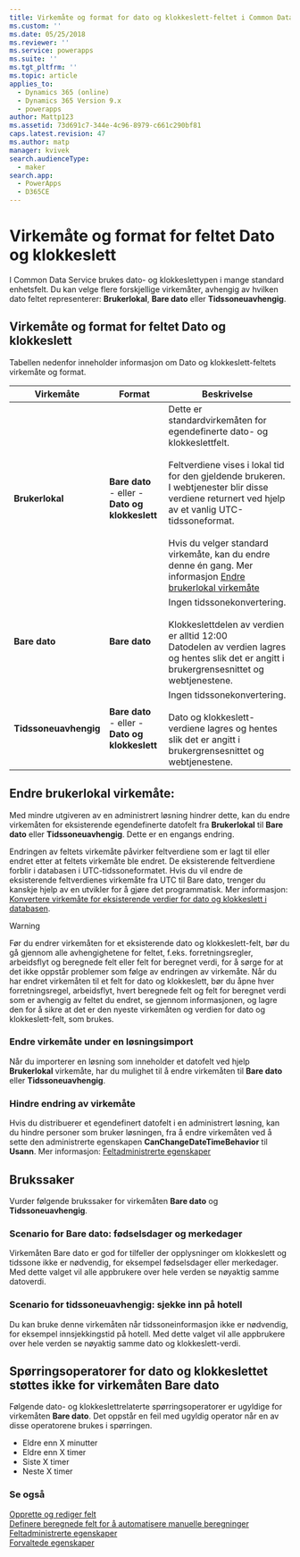 ```yaml
---
title: Virkemåte og format for dato og klokkeslett-feltet i Common Data Service | MicrosoftDocs
ms.custom: ''
ms.date: 05/25/2018
ms.reviewer: ''
ms.service: powerapps
ms.suite: ''
ms.tgt_pltfrm: ''
ms.topic: article
applies_to:
  - Dynamics 365 (online)
  - Dynamics 365 Version 9.x
  - powerapps
author: Mattp123
ms.assetid: 73d691c7-344e-4c96-8979-c661c290bf81
caps.latest.revision: 47
ms.author: matp
manager: kvivek
search.audienceType:
  - maker
search.app:
  - PowerApps
  - D365CE
---
```

# <a name="behavior-and-format-of-the-date-and-time-field"></a>Virkemåte og format for feltet Dato og klokkeslett

I Common Data Service brukes dato- og klokkeslettypen i mange standard enhetsfelt. Du kan velge flere forskjellige virkemåter, avhengig av hvilken dato feltet representerer: **Brukerlokal**, **Bare dato** eller **Tidssoneuavhengig**.  
  
<a name="Behavior"></a>   

## <a name="date-and-time-field-behavior-and-format"></a>Virkemåte og format for feltet Dato og klokkeslett  

Tabellen nedenfor inneholder informasjon om Dato og klokkeslett-feltets virkemåte og format.  
  
|Virkemåte|Format|Beskrivelse|  
|--------------|------------|-------------------------------|  
|**Brukerlokal** |**Bare dato**<br />- eller -<br />**Dato og klokkeslett**|Dette er standardvirkemåten for egendefinerte dato- og klokkeslettfelt.<br /><br />Feltverdiene vises i lokal tid for den gjeldende brukeren.<br />I webtjenester blir disse verdiene returnert ved hjelp av et vanlig UTC-tidssoneformat.<br /><br />Hvis du velger standard virkemåte, kan du endre denne én gang. Mer informasjon [Endre brukerlokal virkemåte](#change-user-local-behavior)|  
|**Bare dato**|**Bare dato**|Ingen tidssonekonvertering.<br /><br />Klokkeslettdelen av verdien er alltid 12:00<br />Datodelen av verdien lagres og hentes slik det er angitt i brukergrensesnittet og webtjenestene.|  
|**Tidssoneuavhengig**|**Bare dato**<br />- eller -<br />**Dato og klokkeslett**|Ingen tidssonekonvertering.<br /><br />Dato og klokkeslett-verdiene lagres og hentes slik det er angitt i brukergrensesnittet og webtjenestene.|  

## <a name="change-user-local-behavior"></a>Endre brukerlokal virkemåte:

Med mindre utgiveren av en administrert løsning hindrer dette, kan du endre virkemåten for eksisterende egendefinerte datofelt fra **Brukerlokal** til **Bare dato** eller **Tidssoneuavhengig**. Dette er en engangs endring.

Endringen av feltets virkemåte påvirker feltverdiene som er lagt til eller endret etter at feltets virkemåte ble endret. De eksisterende feltverdiene forblir i databasen i UTC-tidssoneformatet. Hvis du vil endre de eksisterende feltverdienes virkemåte fra UTC til Bare dato, trenger du kanskje hjelp av en utvikler for å gjøre det programmatisk. Mer informasjon: [Konvertere virkemåte for eksisterende verdier for dato og klokkeslett i databasen](/dynamics365/customer-engagement/developer/behavior-format-date-time-attribute#convert-behavior-of-existing-date-and-time-values-in-the-database). 

> [!WARNING]
> Før du endrer virkemåten for et eksisterende dato og klokkeslett-felt, bør du gå gjennom alle avhengighetene for feltet, f.eks. forretningsregler, arbeidsflyt og beregnede felt eller felt for beregnet verdi, for å sørge for at det ikke oppstår problemer som følge av endringen av virkemåte. Når du har endret virkemåten til et felt for dato og klokkeslett, bør du åpne hver forretningsregel, arbeidsflyt, hvert beregnede felt og felt for beregnet verdi som er avhengig av feltet du endret, se gjennom informasjonen, og lagre den for å sikre at det er den nyeste virkemåten og verdien for dato og klokkeslett-felt, som brukes. 

### <a name="change-behavior-during-a-solution-import"></a>Endre virkemåte under en løsningsimport

Når du importerer en løsning som inneholder et datofelt ved hjelp **Brukerlokal** virkemåte, har du mulighet til å endre virkemåten til **Bare dato** eller **Tidssoneuavhengig**.  

### <a name="prevent-changing-behavior"></a>Hindre endring av virkemåte

Hvis du distribuerer et egendefinert datofelt i en administrert løsning, kan du hindre personer som bruker løsningen, fra å endre virkemåten ved å sette den administrerte egenskapen **CanChangeDateTimeBehavior** til **Usann**. Mer informasjon: [Feltadministrerte egenskaper](set-managed-properties-metadata.md#field-managed-properties)
  
## <a name="use-cases"></a>Brukssaker

Vurder følgende brukssaker for virkemåten **Bare dato** og **Tidssoneuavhengig**.

### <a name="date-only-scenario-birthdays-and-anniversaries"></a>Scenario for Bare dato: fødselsdager og merkedager

Virkemåten Bare dato er god for tilfeller der opplysninger om klokkeslett og tidssone ikke er nødvendig, for eksempel fødselsdager eller merkedager. Med dette valget vil alle appbrukere over hele verden se nøyaktig samme datoverdi.  
  
### <a name="time-zone-independent-scenario-hotel-check-in"></a>Scenario for tidssoneuavhengig: sjekke inn på hotell

Du kan bruke denne virkemåten når tidssoneinformasjon ikke er nødvendig, for eksempel innsjekkingstid på hotell. Med dette valget vil alle appbrukere over hele verden se nøyaktig samme dato og klokkeslett-verdi.  


## <a name="date-and-time-query-operators-not-supported-for-date-only-behavior"></a>Spørringsoperatorer for dato og klokkeslettet støttes ikke for virkemåten Bare dato  

Følgende dato- og klokkeslettrelaterte spørringsoperatorer er ugyldige for virkemåten **Bare dato**. Det oppstår en feil med ugyldig operator når en av disse operatorene brukes i spørringen.  
  
- Eldre enn X minutter  
- Eldre enn X timer  
- Siste X timer  
- Neste X timer  

  
### <a name="see-also"></a>Se også

[Opprette og rediger felt](create-edit-fields.md)<br />
[Definere beregnede felt for å automatisere manuelle beregninger](define-calculated-fields.md)<br />
[Feltadministrerte egenskaper](set-managed-properties-metadata.md#field-managed-properties)<br />
[Forvaltede egenskaper](solutions-overview.md#managed-properties)

